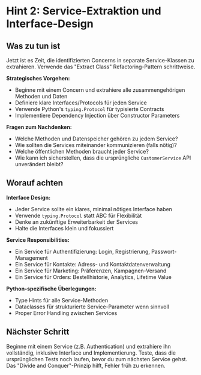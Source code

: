 # Hint 2: Service-Extraktion und Interface-Design

## Was zu tun ist

Jetzt ist es Zeit, die identifizierten Concerns in separate Service-Klassen zu extrahieren. Verwende das "Extract Class" Refactoring-Pattern schrittweise.

**Strategisches Vorgehen:**
- Beginne mit einem Concern und extrahiere alle zusammengehörigen Methoden und Daten
- Definiere klare Interfaces/Protocols für jeden Service
- Verwende Python's `typing.Protocol` für typisierte Contracts
- Implementiere Dependency Injection über Constructor Parameters

**Fragen zum Nachdenken:**
- Welche Methoden und Datenspeicher gehören zu jedem Service?
- Wie sollten die Services miteinander kommunizieren (falls nötig)?
- Welche öffentlichen Methoden braucht jeder Service?
- Wie kann ich sicherstellen, dass die ursprüngliche `CustomerService` API unverändert bleibt?

## Worauf achten

**Interface Design:**
- Jeder Service sollte ein klares, minimal nötiges Interface haben
- Verwende `typing.Protocol` statt ABC für Flexibilität
- Denke an zukünftige Erweiterbarkeit der Services
- Halte die Interfaces klein und fokussiert

**Service Responsibilities:**
- Ein Service für Authentifizierung: Login, Registrierung, Passwort-Management
- Ein Service für Kontakte: Adress- und Kontaktdatenverwaltung
- Ein Service für Marketing: Präferenzen, Kampagnen-Versand
- Ein Service für Orders: Bestellhistorie, Analytics, Lifetime Value

**Python-spezifische Überlegungen:**
- Type Hints für alle Service-Methoden
- Dataclasses für strukturierte Service-Parameter wenn sinnvoll
- Proper Error Handling zwischen Services

## Nächster Schritt

Beginne mit einem Service (z.B. Authentication) und extrahiere ihn vollständig, inklusive Interface und Implementierung. Teste, dass die ursprünglichen Tests noch laufen, bevor du zum nächsten Service gehst. Das "Divide and Conquer"-Prinzip hilft, Fehler früh zu erkennen.